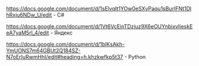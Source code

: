 https://docs.google.com/document/d/1sElvqIt1YOw0eSXyPaqu1sBurIFNt1DlhRxju6NDw_U/edit - С#  

https://docs.google.com/document/d/1Vt6VcEinTDzjuz9X6eOUYnbixvIieskEeA7yaM5rl_4/edit - Яндекс

https://docs.google.com/document/d/1blKsAkh-YmUONS7m64GBUt2Q184SZ-N7oErIuRwmHhI/edit#heading=h.khzkwfkp5t37 - Python
